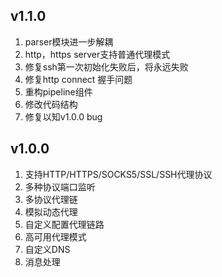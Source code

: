 ## v1.1.0
1. parser模块进一步解耦
3. http，https server支持普通代理模式
4. 修复ssh第一次初始化失败后，将永远失败
5. 修复http connect 握手问题
6. 重构pipeline组件
7. 修改代码结构
8. 修复以知v1.0.0 bug

## v1.0.0
1. 支持HTTP/HTTPS/SOCKS5/SSL/SSH代理协议 
2. 多种协议端口监听 
3. 多协议代理链 
4. 模拟动态代理 
5. 自定义配置代理链路 
6. 高可用代理模式 
7. 自定义DNS 
8. 消息处理